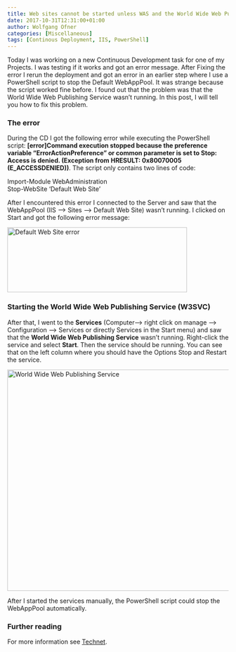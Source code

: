 ```yaml
---
title: Web sites cannot be started unless WAS and the World Wide Web Publishing Service are running
date: 2017-10-31T12:31:00+01:00
author: Wolfgang Ofner
categories: [Miscellaneous]
tags: [Continous Deployment, IIS, PowerShell]
---
```

Today I was working on a new Continuous Development task for one of my Projects. I was testing if it works and got an error message. After Fixing the error I rerun the deployment and got an error in an earlier step where I use a PowerShell script to stop the Default WebAppPool. It was strange because the script worked fine before. I found out that the problem was that the World Wide Web Publishing Service wasn&#8217;t running. In this post, I will tell you how to fix this problem.

### The error

During the CD I got the following error while executing the PowerShell script: **[error]Command execution stopped because the preference variable &#8220;ErrorActionPreference&#8221; or common parameter is set to Stop: Access is denied. (Exception from HRESULT: 0x80070005 (E_ACCESSDENIED))**. The script only contains two lines of code:

Import-Module WebAdministration  
Stop-WebSite &#8216;Default Web Site&#8217;

After I encountered this error I connected to the Server and saw that the WebAppPool (IIS &#8211;> Sites &#8211;> Default Web Site) wasn&#8217;t running. I clicked on Start and got the following error message:

[<img loading="lazy" class="aligncenter size-full wp-image-293" src="http://www.programmingwithwolfgang.com/wp-content/uploads/2017/10/Default-Web-Site-starten.png" alt="Default Web Site error" width="409" height="148" srcset="https://www.programmingwithwolfgang.com/wp-content/uploads/2017/10/Default-Web-Site-starten.png 409w, https://www.programmingwithwolfgang.com/wp-content/uploads/2017/10/Default-Web-Site-starten-300x109.png 300w" sizes="(max-width: 409px) 100vw, 409px" />](http://www.programmingwithwolfgang.com/wp-content/uploads/2017/10/Default-Web-Site-starten.png)

### Starting the World Wide Web Publishing Service (W3SVC)

After that, I went to the **Services** (Computer&#8211;> right click on manage &#8211;> Configuration &#8211;> Services or directly Services in the Start menu) and saw that the **World Wide Web Publishing Service** wasn&#8217;t running. Right-click the service and select **Start**. Then the service should be running. You can see that on the left column where you should have the Options Stop and Restart the service.

[<img loading="lazy" class="aligncenter wp-image-294" src="http://www.programmingwithwolfgang.com/wp-content/uploads/2017/10/World-Wide-Web-Publishing-Service.-oder-einfach-auf-Services-klicken.png" alt="World Wide Web Publishing Service" width="700" height="504" srcset="https://www.programmingwithwolfgang.com/wp-content/uploads/2017/10/World-Wide-Web-Publishing-Service.-oder-einfach-auf-Services-klicken.png 1020w, https://www.programmingwithwolfgang.com/wp-content/uploads/2017/10/World-Wide-Web-Publishing-Service.-oder-einfach-auf-Services-klicken-300x216.png 300w, https://www.programmingwithwolfgang.com/wp-content/uploads/2017/10/World-Wide-Web-Publishing-Service.-oder-einfach-auf-Services-klicken-768x553.png 768w" sizes="(max-width: 700px) 100vw, 700px" />](http://www.programmingwithwolfgang.com/wp-content/uploads/2017/10/World-Wide-Web-Publishing-Service.-oder-einfach-auf-Services-klicken.png)

After I started the services manually, the PowerShell script could stop the WebAppPool automatically.

### Further reading

For more information see <a href="https://technet.microsoft.com/en-us/library/aa997600%28v=exchg.80%29.aspx" target="_blank" rel="noopener">Technet</a>.